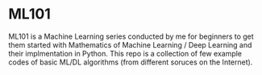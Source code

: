 # ML101 
ML101 is a Machine Learning series conducted by me for beginners to get them started with Mathematics of Machine Learning / Deep Learning and their implmentation in Python. This repo is a collection of few example codes of basic ML/DL algorithms (from different soruces on the Internet). 
